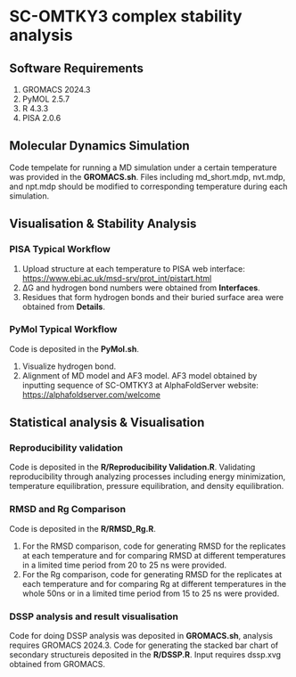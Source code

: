 # SC-OMTKY3 complex stability analysis
## Software Requirements
1. GROMACS 2024.3
1. PyMOL 2.5.7
1. R 4.3.3
1. PISA 2.0.6
## Molecular Dynamics Simulation ##
Code tempelate for running a MD simulation under a certain temperature was provided in the **GROMACS.sh**. Files including md_short.mdp, nvt.mdp, and npt.mdp should be modified to corresponding temperature during each simulation.
## Visualisation & Stability Analysis ## 
### PISA Typical Workflow ###
1. Upload structure at each temperature to PISA web interface: https://www.ebi.ac.uk/msd-srv/prot_int/pistart.html
2. ΔG and hydrogen bond numbers were obtained from **Interfaces**.
3. Residues that form hydrogen bonds and their buried surface area were obtained from **Details**.
### PyMol Typical Workflow ###
Code is deposited in the **PyMol.sh**.
1. Visualize hydrogen bond. 
2. Alignment of MD model and AF3 model. AF3 model obtained by inputting sequence of SC-OMTKY3 at AlphaFoldServer website: https://alphafoldserver.com/welcome
## Statistical analysis & Visualisation ##
### Reproducibility validation ###
Code is deposited in the **R/Reproducibility Validation.R**.
Validating reproducibility through analyzing processes including energy minimization, temperature equilibration, pressure equilibration, and density equilibration.
### RMSD and Rg Comparison ###
Code is deposited in the **R/RMSD_Rg.R**.
1. For the RMSD comparison, code for generating RMSD for the replicates at each temperature and for comparing RMSD at different temperatures in a limited time period from 20 to 25 ns were provided.
2. For the Rg comparison, code for generating RMSD for the replicates at each temperature and for comparing Rg at different temperatures in the whole 50ns or in a limited time period from 15 to 25 ns were provided.
### DSSP analysis and result visualisation ###
Code for doing DSSP analysis was deposited in **GROMACS.sh**, analysis requires GROMACS 2024.3. 
Code for generating the stacked bar chart of secondary structureis deposited in the **R/DSSP.R**. Input requires dssp.xvg obtained from GROMACS. 


